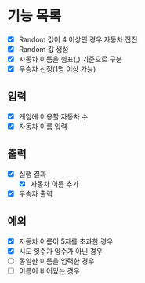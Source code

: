 # 기능 목록
- [x] Random 값이 4 이상인 경우 자동차 전진
- [x] Random 값 생성
- [x] 자동차 이름을 쉼표(,) 기준으로 구분
- [x] 우승자 선정(1명 이상 가능)

## 입력
- [x] 게임에 이용할 자동차 수
- [x] 자동차 이름 입력

## 출력
- [x] 실행 결과
  - [x] 자동차 이름 추가
- [x] 우승자 출력

## 예외
- [x] 자동차 이름이 5자를 초과한 경우
- [x] 시도 횟수가 양수가 아닌 경우
- [ ] 동일한 이름을 입력한 경우
- [ ] 이름이 비어있는 경우
